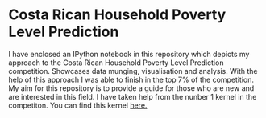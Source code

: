 #  Costa Rican Household Poverty Level Prediction 
I have enclosed an IPython notebook in this repository which depicts my approach to the Costa Rican Household Poverty Level Prediction competition. Showcases data munging, visualisation and analysis. With the help of this approach I was able to finish in the top 7% of the competition. My aim for this repository is to provide a guide for those who are new and are interested in this field. I have taken help from the nunber 1 kernel in the competiton. You can find this kernel <a href ="https://www.kaggle.com/willkoehrsen/a-complete-introduction-and-walkthrough">here.</a>
